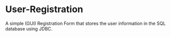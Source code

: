 # User-Registration
A simple (GUI) Registration Form that stores the user information in the SQL database using JDBC.

